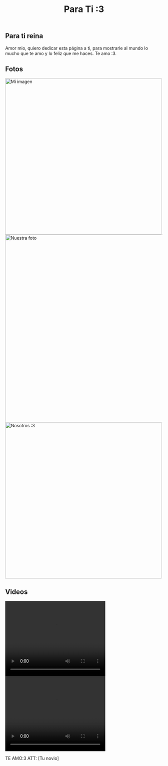 <!DOCTYPE html>
<html>
<head>
  <title>Para Ti :3</title>
</head>
<body>
  <header>
    <h1>Para Ti :3</h1>
  </header>
  <section id="Es para ti :3">
    <h2>Para ti reina</h2>
    <p>Amor mio, quiero dedicar esta página a ti, para mostrarle al mundo lo mucho que te amo y lo feliz que me haces. Te amo :3.</p>
  </section>
  <section id="fotos">
    <h2>Fotos</h2>
    <img src="file:///C:/Users/LENOVO/Documents/Codigo%20HTML/HTML/WhatsApp%20Image%202022-12-04%20at%201.07.39%20PM.jpeg" alt="Mi imagen" width="500" height="500">
    <img src="file:///C:/Users/LENOVO/Documents/Codigo%20HTML/HTML/pareja.jpeg.jpeg" alt="Nuestra foto" width="600" height="600">
    <img src="file:///C:/Users/LENOVO/Documents/Codigo%20HTML/HTML/WhatsApp%20Image%202022-12-11%20at%2011.56.31%20PM%20(1).jpeg" alt="Nosotros :3" width="500" height="500">
  </section>
  <section id="videos">
    <h2>Videos</h2>
    <video width="320" height="240" controls>
      <source src="file:///C:/Users/LENOVO/Documents/Codigo%20HTML/HTML/WhatsApp%20Video%202022-12-27%20at%201.08.40%20AM.mp4" type="video/mp4">
    </video>
    <video width="320" height="240" controls>
      <source src="file:///C:/Users/LENOVO/Documents/Codigo%20HTML/HTML/videito.mp4" type="video/mp4">
    </video>
  </section>
  <footer>
    <p>TE AMO:3 ATT: [Tu novio]</p>
  </footer>
</body>
</html>
